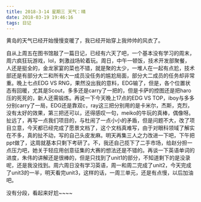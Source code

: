 ```yaml
---
title: 2018-3-14 星期三 天气：晴
date: 2018-03-19 19:46:16
tags: 日记
---
```

黄岛的天气已经开始慢慢变暖了，我已经开始穿上我帅帅的风衣了。

<!--more-->

自从上周五在图书馆敲了一篇日记，已经有六天了吧，一个基本没有学习的周末，周六疯狂玩游戏，lol，刺激战场轮着玩。周日，中午一顿饭，技术开发部聚餐，人还是挺全的，金龙家宴的菜也不错，就是聚的太少，一堆人在一起有点尬，技术部还是有部分大二和所有大一成员没任务的尴尬局面，部分大二成员的任务却非常重。晚上七点EDG VS RNG，果然没出我的意料，EDG输了，但是，各个位置状态有回暖，尤其是Scout，多多还是carry了一把的，但是卡萨的控图还是把haro压的死死的，新人还需锻炼。再说一下今天晚上17点的EDG VS TOP，iboy与多多分别carry了一局，EDG还是靠双c，ray这三把分别用的是卡米尔，杰斯，克烈，没有太好的效果，第三把还可以，还得感叹一句，meiko的牛玩的真棒，偶像呀。扯远了，再写一点我们项目的，与杜闹了一点小小的矛盾，但是问题不大，改了项目立意，今天都已经完成了愿景文档了，这个文档真难写，由于对眼科领域了解实在不多，真的扯不动，写的自己头皮发麻。明天再集三人之力改进一下吧，下午把ppt做了，这周就基本只剩下考研了。不，我还自己揽下了二手市场，给赵分担一点压力吧，她关于轻应用创意征集的大赛的想法还是不错的。再谈一下英语单词的进度，朱伟的讲解还是很棒的，但是只找到了unit1的部分，不知道剩下的是没录呢，还是我没找到。周六周日没有学习英语，周一和周二完成了unit2，今天完成了unit3的一半，明天看完unit3，这样的话，一周三单元，还是有点慢，以后加油吧。

没有分段，看起来好尬~~~~
